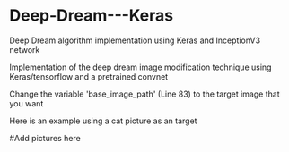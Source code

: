 # Deep-Dream---Keras
Deep Dream algorithm implementation using Keras and InceptionV3 network

Implementation of the deep dream image modification technique using Keras/tensorflow and a pretrained convnet

Change the variable 'base_image_path' (Line 83) to the target image that you want

Here is an example using a cat picture as an target

#Add pictures here
